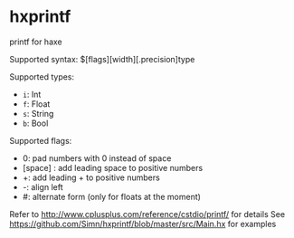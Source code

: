 hxprintf
========

printf for haxe

Supported syntax: $[flags][width][.precision]type

Supported types:
 * `i`: Int
 * `f`: Float
 * `s`: String
 * `b`: Bool

Supported flags:
 * 0: pad numbers with 0 instead of space
 * [space] : add leading space to positive numbers
 * +: add leading + to positive numbers
 * -: align left
 * #: alternate form (only for floats at the moment)

Refer to http://www.cplusplus.com/reference/cstdio/printf/ for details
See https://github.com/Simn/hxprintf/blob/master/src/Main.hx for examples